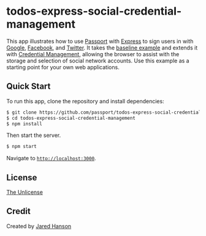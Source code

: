 # todos-express-social-credential-management

This app illustrates how to use [Passport](https://www.passportjs.org/) with
[Express](https://expressjs.com/) to sign users in with [Google](https://www.google.com/),
[Facebook](https://www.facebook.com/), and [Twitter](https://twitter.com/).  It
takes the [baseline example](https://github.com/passport/todos-express-social)
and extends it with [Credential Management](https://www.w3.org/TR/credential-management-1/),
allowing the browser to assist with the storage and selection of social network
accounts.  Use this example as a starting point for your own web applications.

## Quick Start

To run this app, clone the repository and install dependencies:

```bash
$ git clone https://github.com/passport/todos-express-social-credential-management.git
$ cd todos-express-social-credential-management
$ npm install
```

Then start the server.

```bash
$ npm start
```

Navigate to [`http://localhost:3000`](http://localhost:3000).

## License

[The Unlicense](https://opensource.org/licenses/unlicense)

## Credit

Created by [Jared Hanson](https://www.jaredhanson.me/)
